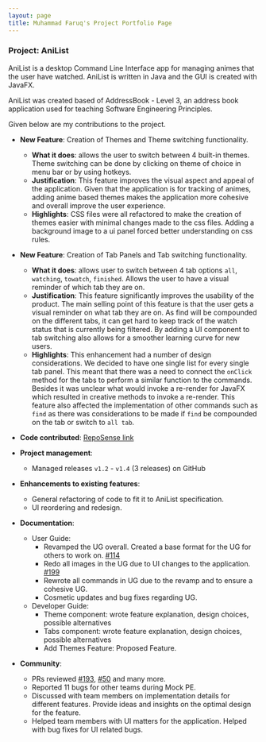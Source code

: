 ```yaml
---
layout: page
title: Muhammad Faruq's Project Portfolio Page
---
```


### Project: AniList
AniList is a desktop Command Line Interface app for managing animes that the user have watched. AniList is written in Java and the GUI is created with JavaFX.

AniList was created based of AddressBook - Level 3, an address book application used for teaching Software Engineering Principles.

Given below are my contributions to the project.

* **New Feature**: Creation of Themes and Theme switching functionality.
  * **What it does**: allows the user to switch between 4 built-in themes. Theme switching can be done by clicking on theme of choice in menu bar or by using hotkeys.
  * **Justification**: This feature improves the visual aspect and appeal of the application. Given that the application is for tracking of animes, adding anime based themes makes the application more cohesive and overall improve the user experience.
  * **Highlights**: CSS files were all refactored to make the creation of themes easier with minimal changes made to the css files. Adding a background image to a ui panel forced better understanding on css rules.


* **New Feature**: Creation of Tab Panels and Tab switching functionality.
  * **What it does**: allows user to switch between 4 tab options `all`, `watching`, `towatch`, `finished`. Allows the user to have a visual reminder of which tab they are on.
  * **Justification**: This feature significantly improves the usability of the product. The main selling point of this feature is that the user gets a visual reminder on what tab they are on. As find will be compounded on the different tabs, it can get hard to keep track of the watch status that is currently being filtered. By adding a UI component to tab switching also allows for a smoother learning curve for new users.
  * **Highlights**: This enhancement had a number of design considerations. We decided to have one single list for every single tab panel. This meant that there was a need to connect the `onClick` method for the tabs to perform a similar function to the commands. Besides it was unclear what would invoke a re-render for JavaFX which resulted in creative methods to invoke a re-render. This feature also affected the implementation of other commands such as `find` as there was considerations to be made if `find` be compounded on the tab or switch to `all tab`.


* **Code contributed**: [RepoSense link](https://nus-cs2103-ay2122s1.github.io/tp-dashboard/?search=faruq&sort=groupTitle&sortWithin=title&since=2021-09-17&timeframe=commit&mergegroup=&groupSelect=groupByRepos&breakdown=false&tabOpen=true&tabType=authorship&tabAuthor=muhammad-faruq&tabRepo=AY2122S1-CS2103T-T10-4%2Ftp%5Bmaster%5D&authorshipIsMergeGroup=false&authorshipFileTypes=docs~functional-code~test-code&authorshipIsBinaryFileTypeChecked=false)


* **Project management**:
  * Managed releases `v1.2` - `v1.4` (3 releases) on GitHub
<div style="page-break-after: always;"></div>

* **Enhancements to existing features**:
  * General refactoring of code to fit it to AniList specification.
  * UI reordering and redesign.


* **Documentation**:
  * User Guide:
    * Revamped the UG overall. Created a base format for the UG for others to work on. [#114](https://github.com/AY2122S1-CS2103T-T10-4/tp/pull/114/commits/ee00bafdbc7a241258c851d885bfe12eb5b85b86)
    * Redo all images in the UG due to UI changes to the application. [#199](https://github.com/AY2122S1-CS2103T-T10-4/tp/pull/199)
    * Rewrote all commands in UG due to the revamp and to ensure a cohesive UG.
    * Cosmetic updates and bug fixes regarding UG.
  * Developer Guide:
    * Theme component: wrote feature explanation, design choices, possible alternatives
    * Tabs component: wrote feature explanation, design choices, possible alternatives
    * Add Themes Feature: Proposed Feature.


* **Community**:
  * PRs reviewed [#193](https://github.com/AY2122S1-CS2103T-T10-4/tp/pull/193), [#50](https://github.com/AY2122S1-CS2103T-T10-4/tp/pull/50) and many more.
  * Reported 11 bugs for other teams during Mock PE.
  * Discussed with team members on implementation details for different features. Provide ideas and insights on the optimal design for the feature.
  * Helped team members with UI matters for the application. Helped with bug fixes for UI related bugs.

